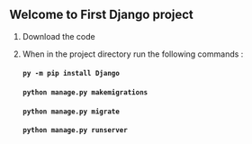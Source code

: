 ## Welcome to First Django project

1. Download the code
2. When in the project directory run the following commands :

   ####  `py -m pip install Django`
   #### `python manage.py makemigrations`
   #### `python manage.py migrate`
   #### `python manage.py runserver`
  
